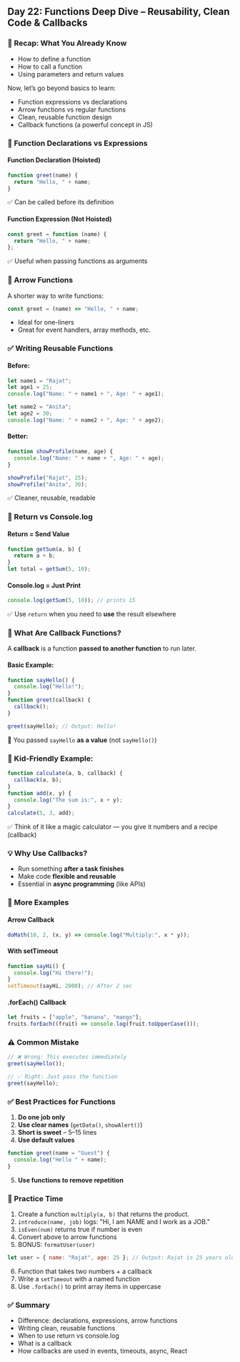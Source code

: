 <article class="day-block">

## Day 22: Functions Deep Dive – Reusability, Clean Code & Callbacks

<div class="section-break"></div>

### 🔁 Recap: What You Already Know

- How to define a function
- How to call a function
- Using parameters and return values

Now, let’s go beyond basics to learn:

- Function expressions vs declarations
- Arrow functions vs regular functions
- Clean, reusable function design
- Callback functions (a powerful concept in JS)

<div class="section-break"></div>

### 🔧 Function Declarations vs Expressions

#### Function Declaration (Hoisted)

```js
function greet(name) {
  return "Hello, " + name;
}
```

✅ Can be called before its definition

#### Function Expression (Not Hoisted)

```js
const greet = function (name) {
  return "Hello, " + name;
};
```

✅ Useful when passing functions as arguments

<div class="section-break"></div>

### 🏹 Arrow Functions

A shorter way to write functions:

```js
const greet = (name) => "Hello, " + name;
```

- Ideal for one-liners
- Great for event handlers, array methods, etc.

<div class="section-break"></div>

### ✅ Writing Reusable Functions

#### Before:

```js
let name1 = "Rajat";
let age1 = 25;
console.log("Name: " + name1 + ", Age: " + age1);

let name2 = "Anita";
let age2 = 30;
console.log("Name: " + name2 + ", Age: " + age2);
```

#### Better:

```js
function showProfile(name, age) {
  console.log("Name: " + name + ", Age: " + age);
}

showProfile("Rajat", 25);
showProfile("Anita", 30);
```

✅ Cleaner, reusable, readable

<div class="section-break"></div>

### 🔄 Return vs Console.log

#### Return = Send Value

```js
function getSum(a, b) {
  return a + b;
}
let total = getSum(5, 10);
```

#### Console.log = Just Print

```js
console.log(getSum(5, 10)); // prints 15
```

✅ Use `return` when you need to **use** the result elsewhere

<div class="section-break"></div>

### 🧠 What Are Callback Functions?

A **callback** is a function **passed to another function** to run later.

#### Basic Example:

```js
function sayHello() {
  console.log("Hello!");
}
function greet(callback) {
  callback();
}

greet(sayHello); // Output: Hello!
```

🧠 You passed `sayHello` **as a value** (not `sayHello()`)

<div class="section-break"></div>

### 🍎 Kid-Friendly Example:

```js
function calculate(a, b, callback) {
  callback(a, b);
}
function add(x, y) {
  console.log("The sum is:", x + y);
}
calculate(5, 3, add);
```

✅ Think of it like a magic calculator — you give it numbers and a recipe (callback)

<div class="section-break"></div>

### 💡 Why Use Callbacks?

- Run something **after a task finishes**
- Make code **flexible and reusable**
- Essential in **async programming** (like APIs)

<div class="section-break"></div>

### 🧪 More Examples

#### Arrow Callback

```js
doMath(10, 2, (x, y) => console.log("Multiply:", x * y));
```

#### With setTimeout

```js
function sayHi() {
  console.log("Hi there!");
}
setTimeout(sayHi, 2000); // After 2 sec
```

#### .forEach() Callback

```js
let fruits = ["apple", "banana", "mango"];
fruits.forEach((fruit) => console.log(fruit.toUpperCase()));
```

<div class="section-break"></div>

### ⚠️ Common Mistake

```js
// ❌ Wrong: This executes immediately
greet(sayHello());

// ✅ Right: Just pass the function
greet(sayHello);
```

<div class="section-break"></div>

### ✅ Best Practices for Functions

1. **Do one job only**
2. **Use clear names** (`getData()`, `showAlert()`)
3. **Short is sweet** – 5–15 lines
4. **Use default values**

```js
function greet(name = "Guest") {
  console.log("Hello " + name);
}
```

5. **Use functions to remove repetition**

<div class="section-break"></div>

<div class="practice">

### 🧪 Practice Time

1. Create a function `multiply(a, b)` that returns the product.
2. `introduce(name, job)` logs: "Hi, I am NAME and I work as a JOB."
3. `isEven(num)` returns true if number is even
4. Convert above to arrow functions
5. BONUS: `formatUser(user)`

```js
let user = { name: "Rajat", age: 25 }; // Output: Rajat is 25 years old.
```

6. Function that takes two numbers + a callback
7. Write a `setTimeout` with a named function
8. Use `.forEach()` to print array items in uppercase

</div>

<div class="section-break"></div>

### ✅ Summary

- Difference: declarations, expressions, arrow functions
- Writing clean, reusable functions
- When to use return vs console.log
- What is a callback
- How callbacks are used in events, timeouts, async, React

</article>
